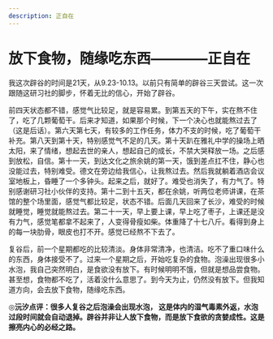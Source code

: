 ```yaml
---
description: 正自在
---
```


# 放下食物，随缘吃东西————正自在

我这次辟谷的时间是21天，从9.23-10.13。以前只有简单的辟谷三天尝试。这一次跟随这研习社的脚步，怀着无比的信心，开始了辟谷。

前四天状态都不错，感觉气比较足，就是容易累。到第五天的下午，实在熬不住了，吃了几颗葡萄干。后来才知道，如果那个时候，下一个决心也就能熬过去了（这是后话）。第六天第七天，有较多的工作任务，体力不支的时候，吃了葡萄干补充。第八天到第十天，特别感觉气不足的几天。第十天趴在雅礼中学的操场上晒太阳，来了情绪，想起去世的亲人，想起自己的成长，不禁大哭释放一场。之后感到放松，自信。第十一天，到达文化之旅余姚的第一天，饿到差点扛不住，静心也没能过去，特别难受。德文在旁边给我信心，让我熬过去。然后我就躺着酒店会议室地板上，昏睡了一个多钟头。起来之后，就好了。难受也消失了，有力气了。特别感谢研习社小伙伴的支持。第十二到十五天，都在余姚，听两位老师讲课，在茶馆的整个场里面，感觉气都比较足，状态不错。后面几天回来了长沙，难受的时候就睡觉，睡觉就能熬过去。第二十一天，早上要上课，早上吃了枣子，上课还是没有力气，感觉笔都拿不起来了，人变得骨瘦如柴。体重降了十七八斤。看得到身上的每一块肋骨，眼皮也打不开。感觉已经熬不下去了。

复谷后，前一个星期都吃的比较清淡。身体非常清净，也清洁。吃不了重口味什么的东西，身体接受不了。过来一个星期之后，开始吃复杂的食物。泡澡出现很多小水泡，我自己突然明白，是食欲没有放下。有时候明明不饿，但就是想品尝食物。甚至想，食物都不吃了，活着没什么意思了。到今天为止，仍然没有放下。但我知道方向，会去放下食物，随缘吃东西。

◎**沅汐点评：很多人复谷之后泡澡会出现水泡， 这是体内的湿气毒素外返，水泡过段时间就会自动退掉。辟谷并非让人放下食物，而是放下食欲的贪婪成性。这是擦亮内心的必经之路。**

